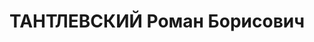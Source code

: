 ---
title: ТАНТЛЕВСКИЙ Роман Борисович
description: "Род. 15.08.1906, место рождения — с.Кролевец Черниговская губ., еврей.\
  \ Звание: 09.01.1936 - лейтенант ГБ (Центр УГБ НКВД УССР). \n  сотр. НКВД УССР,\
  \ уволен 02.09.1937. \n   Арестован 28.07.1937. Осужден в особом порядке 29.10.1937.\
  \ Расстрелян 31.10.1937. Реабилитирован 24.12.1957."
---